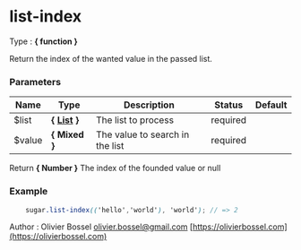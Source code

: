 # list-index

<!-- @namespace: sugar.scss.list.list-index -->

Type : **{ function }**


Return the index of the wanted value in the passed list.



### Parameters
Name  |  Type  |  Description  |  Status  |  Default
------------  |  ------------  |  ------------  |  ------------  |  ------------
$list  |  **{ [List](http://www.sass-lang.com/documentation/file.SASS_REFERENCE.html#lists) }**  |  The list to process  |  required  |
$value  |  **{ Mixed }**  |  The value to search in the list  |  required  |

Return **{ Number }** The index of the founded value or null

### Example
```scss
	sugar.list-index(('hello','world'), 'world'); // => 2
```
Author : Olivier Bossel [olivier.bossel@gmail.com](mailto:olivier.bossel@gmail.com) [https://olivierbossel.com](https://olivierbossel.com)